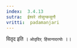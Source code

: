 ```yaml
---
index:  3.4.13
sutra:  ईश्वरे तोसुन्कसुनौ
vritti:  padamanjari
---
```


वितृद इति । `ओतृदिर् हिंसानादरयोः` ।।
